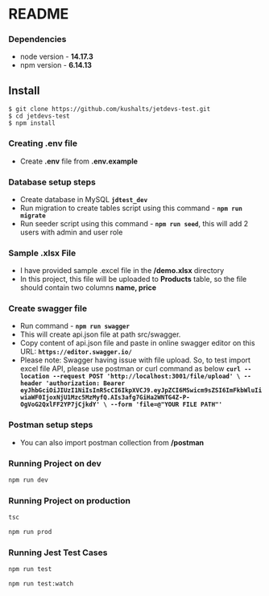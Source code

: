 # README

### Dependencies

- node version - **14.17.3**
- npm version - **6.14.13**

## Install

    $ git clone https://github.com/kushalts/jetdevs-test.git
    $ cd jetdevs-test
    $ npm install

### Creating .env file

- Create **.env** file from **.env.example**

### Database setup steps

- Create database in MySQL **`jdtest_dev`**
- Run migration to create tables script using this command - **`npm run migrate`**
- Run seeder script using this command - **`npm run seed`**, this will add 2 users with admin and user role

### Sample .xlsx File

- I have provided sample .excel file in the **/demo.xlsx** directory
- In this project, this file will be uploaded to **Products** table, so the file should contain two columns **name, price**

### Create swagger file

- Run command - **`npm run swagger`**
- This will create api.json file at path src/swagger.
- Copy content of api.json file and paste in online swagger editor on this URL: **`https://editor.swagger.io/`**
- Please note: Swagger having issue with file upload. So, to test import excel file API, please use postman or curl command as below
  **`curl --location --request POST 'http://localhost:3001/file/upload' \ --header 'authorization: Bearer eyJhbGciOiJIUzI1NiIsInR5cCI6IkpXVCJ9.eyJpZCI6MSwicm9sZSI6ImFkbWluIiwiaWF0IjoxNjU1Mzc5MzMyfQ.AIs3afg7GiHa2WNTG4Z-P-OgVoG2QxlFF2YP7jCjkdY' \ --form 'file=@"YOUR FILE PATH"'`**

### Postman setup steps

- You can also import postman collection from **/postman**

### Running Project on dev

```bash
npm run dev
```

### Running Project on production

```bash
tsc
```

```bash
npm run prod
```

### Running Jest Test Cases

```bash
npm run test
```

```bash
npm run test:watch
```
